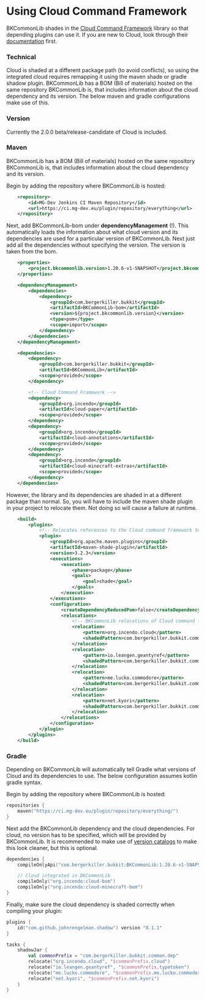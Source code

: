 # Using Cloud Command Framework
BKCommonLib shades in the [Cloud Command Framework](https://github.com/Incendo/cloud "Cloud Command Framework") library so that depending plugins can use it. If you are new to Cloud, look through their [documentation](https://cloud.incendo.org/ "documentation") first.

### Technical
Cloud is shaded at a different package path (to avoid conflicts), so using the integrated cloud requires remapping it using the maven shade or gradle shadow plugin. BKCommonLib has a BOM (Bill of materials) hosted on the same repository BKCommonLib is, that includes information about the cloud dependency and its version. The below maven and gradle configurations make use of this.

### Version
Currently the 2.0.0 beta/release-candidate of Cloud is included.

### Maven
BKCommonLib has a BOM (Bill of materials) hosted on the same repository BKCommonLib is, that includes information about the cloud dependency and its version.

Begin by adding the repository where BKCommonLib is hosted:
```pom.xml
    <repository>
        <id>MG-Dev Jenkins CI Maven Repository</id>
        <url>https://ci.mg-dev.eu/plugin/repository/everything</url>
    </repository>
```
Next, add BKCommonLib-bom under **dependencyManagement** (!). This automatically loads the information about what cloud version and its dependencies are used for a particular version of BKCommonLib. Next just add all the dependencies without specifying the version. The version is taken from the bom.
```pom.xml
    <properties>
        <project.bkcommonlib.version>1.20.6-v1-SNAPSHOT</project.bkcommonlib.version>
    </properties>

    <dependencyManagement>
        <dependencies>
            <dependency>
                <groupId>com.bergerkiller.bukkit</groupId>
                <artifactId>BKCommonLib-bom</artifactId>
                <version>${project.bkcommonlib.version}</version>
                <type>pom</type>
                <scope>import</scope>
            </dependency>
        </dependencies>
    </dependencyManagement>

    <dependencies>
        <dependency>
            <groupId>com.bergerkiller.bukkit</groupId>
            <artifactId>BKCommonLib</artifactId>
            <scope>provided</scope>
        </dependency>

        <!-- Cloud Command Framework -->
        <dependency>
            <groupId>org.incendo</groupId>
            <artifactId>cloud-paper</artifactId>
            <scope>provided</scope>
        </dependency>
        <dependency>
            <groupId>org.incendo</groupId>
            <artifactId>cloud-annotations</artifactId>
            <scope>provided</scope>
        </dependency>
        <dependency>
            <groupId>org.incendo</groupId>
            <artifactId>cloud-minecraft-extras</artifactId>
            <scope>provided</scope>
        </dependency>
    </dependencies>
```
However, the library and its dependencies are shaded in at a different package than normal. So, you will have to include the maven shade plugin in your project to relocate them. Not doing so will cause a failure at runtime.
```pom.xml
    <build>
        <plugins>
            <!-- Relocates references to the Cloud command framework to where they are in BKCommonLib -->
            <plugin>
                <groupId>org.apache.maven.plugins</groupId>
                <artifactId>maven-shade-plugin</artifactId>
                <version>3.2.3</version>
                <executions>
                    <execution>
                        <phase>package</phase>
                        <goals>
                            <goal>shade</goal>
                        </goals>
                    </execution>
                </executions>
                <configuration>
                    <createDependencyReducedPom>false</createDependencyReducedPom>
                    <relocations>
                        <!-- BKCommonLib relocations of Cloud command framework -->
                        <relocation>
                            <pattern>org.incendo.cloud</pattern>
                            <shadedPattern>com.bergerkiller.bukkit.common.dep.cloud</shadedPattern>
                        </relocation>
                        <relocation>
                            <pattern>io.leangen.geantyref</pattern>
                            <shadedPattern>com.bergerkiller.bukkit.common.dep.typetoken</shadedPattern>
                        </relocation>
                        <relocation>
                            <pattern>me.lucko.commodore</pattern>
                            <shadedPattern>com.bergerkiller.bukkit.common.dep.me.lucko.commodore</shadedPattern>
                        </relocation>
                        <relocation>
                            <pattern>net.kyori</pattern>
                            <shadedPattern>com.bergerkiller.bukkit.common.dep.net.kyori</shadedPattern>
                        </relocation>
                    </relocations>
                </configuration>
            </plugin>
        </plugins>
    </build>
```

### Gradle
Depending on BKCommonLib will automatically tell Gradle what versions of Cloud and its dependencies to use. The below configuration assumes kotlin gradle syntax.

Begin by adding the repository where BKCommonLib is hosted:
```build.gradle.kts
repositories {
    maven("https://ci.mg-dev.eu/plugin/repository/everything/")
}
```
Next add the BKCommonLib dependency and the cloud dependencies. For cloud, no version has to be specified, which will be provided by BKCommonLib. It is recommended to make use of [version catalogs](https://docs.gradle.org/current/userguide/platforms.html#sub::toml-dependencies-format) to make this look cleaner, but this is optional.
```build.gradle.kts
dependencies {
    compileOnlyApi("com.bergerkiller.bukkit:BKCommonLib:1.20.6-v1-SNAPSHOT")

    // Cloud integrated in BKCommonLib
    compileOnly("org.incendo:cloud-bom")
    compileOnly("org.incendo:cloud-minecraft-bom")
}
```
Finally, make sure the cloud dependency is shaded correctly when compiling your plugin:
```build.gradle.kts
plugins {
    id("com.github.johnrengelman.shadow") version "8.1.1"
}

tasks {
    shadowJar {
        val commonPrefix = "com.bergerkiller.bukkit.common.dep"
        relocate("org.incendo.cloud", "$commonPrefix.cloud")
        relocate("io.leangen.geantyref", "$commonPrefix.typetoken")
        relocate("me.lucko.commodore", "$commonPrefix.me.lucko.commodore")
        relocate("net.kyori", "$commonPrefix.net.kyori")
    }
}
```

